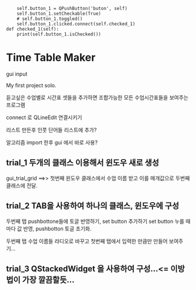         self.button_1 = QPushButton('buton', self)
        self.button_1.setCheckable(True)
        # self.button_1.toggled()
        self.button_1.clicked.connect(self.checked_1)
    def checked_1(self):
        print(self.button_1.isChecked())
# Time Table Maker
 
gui input
 
My first project solo.

듣고싶은 수업별로 시간표 셋들을 추가하면 조합가능한 모든 수업시간표들을 보여주는 프로그램



connect 로 QLineEdit 연결시키기

리스트 만든후 인풋 단어들 리스트에 추가?

알고리즘 import 한후 gui 에서 바로 사용?

## trial_1 두개의 클래스 이용해서 윈도우 새로 생성
gui_trial_grid ==>> 첫번째 윈도우 클래스에서 수업 이름 받고 이를 매개값으로
두번째 클래스에 전달.

## trial_2 TAB을 사용하여 하나의 클래스, 윈도우에 구성
두번째 탭 pushbottone들에 토글 반영하기, set button 추가하기
set button 누를 때마다 값 반영, pushbotton 토글 초기화.

두번째 탭 수업 이름들 라디오로 바꾸고 첫번째 탭에서 입력한 만큼만
만들어 보여주기...

## trial_3 QStackedWidget 을 사용하여 구성...<= 이방법이 가장 깔끔할듯...

